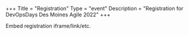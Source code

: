 +++
Title = "Registration"
Type = "event"
Description = "Registration for DevOpsDays Des Moines Agile 2022"
+++

<div style="width:100%; text-align:left;">

Embed registration iframe/link/etc.
</div></div>
</div>

